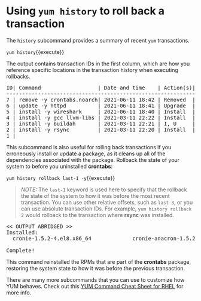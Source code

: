 # Using `yum history` to roll back a transaction

The `history` subcommand provides a summary of recent `yum` transactions.

`yum history`{{execute}}

The output contains transaction IDs in the first column, which are how you reference
specific locations in the transaction history when executing rollbacks.

<pre class=file>
ID| Command                  | Date and time    | Action(s)| Altered
------------------------------------------------------------------
7 | remove -y crontabs.noarch| 2021-06-11 18:42 | Removed  | 3
6 | update -y httpd          | 2021-06-11 18:41 | Upgrade  | 5   
5 | install -y wireshark     | 2021-06-11 18:40 | Install  | 36   
4 | install -y gcc llvm-libs | 2021-03-11 22:22 | Install  | 13   
3 | install -y buildah       | 2021-03-11 22:21 | I, U     | 216   
2 | install -y rsync         | 2021-03-11 22:20 | Install  | 1   
1 |     
</pre>

This subcommand is also useful for rolling back transactions if you erroneously
install or update a package, as it cleans up all of the dependencies associated
with the package. Rollback the state of your system to before you uninstalled
__crontabs__:

`yum history rollback last-1 -y`{{execute}}

>_NOTE:_ The `last-1` keyword is used here to specify that the rollback
the state of the system to how it was before the most recent transaction.
You can use other relative offsets, such as `last-3`, or you can use absolute
transaction IDs. For example, `yum history rollback 2` would rollback to the
transaction where __rsync__ was installed.

<pre class=file>
<< OUTPUT ABRIDGED >>
Installed:
  cronie-1.5.2-4.el8.x86_64             cronie-anacron-1.5.2-4.el8.x86_64             crontabs-1.11-16.20150630git.el8.noarch            

Complete!
</pre>

This command reinstalled the RPMs that are part of the __crontabs__ package,
restoring the system state to how it was before the previous transaction.

There are many more subcommands that you can use to customize how YUM behaves.
Check out this [YUM Command Cheat Sheet for RHEL](https://access.redhat.com/sites/default/files/attachments/rh_yum_cheatsheet_1214_jcs_print-1.pdf) for more info.
